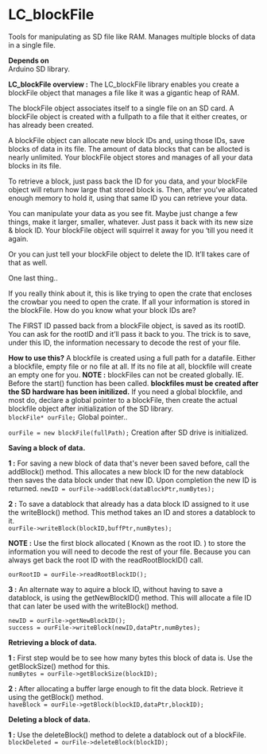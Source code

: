 # LC_blockFile
Tools for manipulating as SD file like RAM. Manages multiple blocks of data in a single file.  

**Depends on**  
Arduino SD library.

**LC_blockFile overview :** The LC_blockFile library enables you create a blockFile object that manages a file like it was a gigantic heap of RAM.

The blockFile object associates itself to a single file on an SD card. A blockFile object is created with a fullpath to a file that it either creates, or has already been created.

A blockFile object can allocate new block IDs and, using those IDs, save blocks of data in its file. The amount of data blocks that can be allocted is nearly unlimited. Your blockFile object stores and manages of all your data blocks in its file.

To retrieve a block, just pass back the ID for you data, and your blockFile object will return how large that stored block is. Then, after you’ve allocated enough memory to hold it, using that same ID you can retrieve your data.

You can manipulate your data as you see fit. Maybe just change a few things, make it larger, smaller, whatever. Just pass it back with its new size & block ID. Your blockFile object will squirrel it away for you ‘till you need it again.

Or you can just tell your blockFile object to delete the ID. It’ll takes care of that as well.

One last thing..

If you really think about it, this is like trying to open the crate that encloses the crowbar you need to open the crate.  If all your information is stored in the blockFile. How do you know what your block IDs are?

The FIRST ID passed back from a blockFile object, is saved as its rootID. You can ask for the rootID and it’ll pass it back to you. The trick is to save, under this ID, the information necessary to decode the rest of your file.  


**How to use this?** A blockfile is created using a full path for a datafile. Either a blockfile, empty file or no file at all. If its no file at all, blockfile will create an empty one for you. **NOTE :** blockFiles can not be created globally. IE. Before the start() function has been called. **blockfiles must be created after the SD hardware has been initilized.** If you need a global blockfile, and most do, declare a global pointer to a blockFile, then create the actual blockfile object after initialization of the SD library.  
```blockFile* ourFile;``` Global pointer..

```ourFile = new blockFile(fullPath);```  Creation after SD drive is initialized.  

**Saving a block of data.**

**1 :**  For saving a new block of data that's never been saved before, call the addBlock() method. This allocates a new block ID for the new datablock then saves the data block under that new ID. Upon completion the new ID is returned.
```newID = ourFile->addBlock(dataBlockPtr,numBytes);```  

**2 :** To save a datablock that already has a data block ID assigned to it use the writeBlock() method. This method takes an ID and stores a datablock to it.  
```ourFile->writeBlock(blockID,buffPtr,numBytes);```  

**NOTE :** Use the first block allocated ( Known as the root ID. ) to store the information you will need to decode the rest of your file. Because you can always get back the root ID with the readRootBlockID() call.  

```ourRootID = ourFile->readRootBlockID();```  

**3 :** An alternate way to aquire a block ID, without having to save a datablock, is using the getNewBlockID() method. This will allocate a file ID that can later be used with the writeBlock() method.  
```
newID = ourFile->getNewBlockID();
success = ourFile->writeBlock(newID,dataPtr,numBytes);
```  

**Retrieving a block of data.**

**1 :** First step would be to see how many bytes this block of data is. Use the getBlockSize() method for this.  
```numBytes = ourFile->getBlockSize(blockID);```  

**2 :** After allocating a buffer large enough to fit the data block. Retrieve it using the getBlock() method.  
```haveBlock = ourFile->getBlock(blockID,dataPtr,blockID);```  


**Deleting a block of data.**

**1 :** Use the deleteBlock() method to delete a datablock out of a blockFile.  
```blockDeleted = ourFile->deleteBlock(blockID);```  







